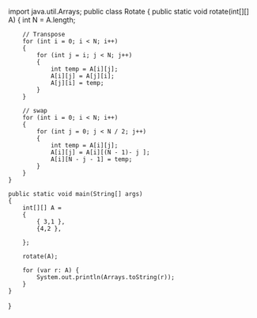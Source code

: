 import java.util.Arrays;
public class Rotate {
    public static void rotate(int[][] A)
    {
        int N = A.length;
 
        // Transpose 
        for (int i = 0; i < N; i++)
        {
            for (int j = i; j < N; j++)
            {
                int temp = A[i][j];
                A[i][j] = A[j][i];
                A[j][i] = temp;
            }
        }
 
        // swap 
        for (int i = 0; i < N; i++)
        {
            for (int j = 0; j < N / 2; j++)
            {
                int temp = A[i][j];
                A[i][j] = A[i][(N - 1)- j ];
                A[i][N - j - 1] = temp;
            }
        }
    }
 
    public static void main(String[] args)
    {
        int[][] A =
        {
            { 3,1 },
            {4,2 },
            
        };
 
        rotate(A);
 
        for (var r: A) {
            System.out.println(Arrays.toString(r));
        }
    }
}
  
